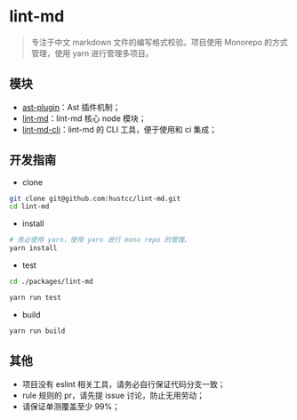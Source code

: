 # lint-md

> 专注于中文 markdown 文件的编写格式校验。项目使用 Monorepo 的方式管理，使用 yarn 进行管理多项目。



## 模块

 - [ast-plugin](https://github.com/hustcc/lint-md/tree/master/packages/ast-plugin)：Ast 插件机制；
 - [lint-md](https://github.com/hustcc/lint-md/tree/master/packages/lint-md)：lint-md 核心 node 模块；
 - [lint-md-cli](https://github.com/hustcc/lint-md/tree/master/packages/lint-md-cli)：lint-md 的 CLI 工具，便于使用和 ci 集成；



## 开发指南


 - clone

```bash
git clone git@github.com:hustcc/lint-md.git
cd lint-md
```

 - install
 
```bash
# 务必使用 yarn，使用 yarn 进行 mono repo 的管理。
yarn install
```

 - test
 
```bash
cd ./packages/lint-md

yarn run test
```

 - build
 
```bash
yarn run build
```



## 其他

 - 项目没有 eslint 相关工具，请务必自行保证代码分支一致；
 - rule 规则的 pr，请先提 issue 讨论，防止无用劳动；
 - 请保证单测覆盖至少 99%；

